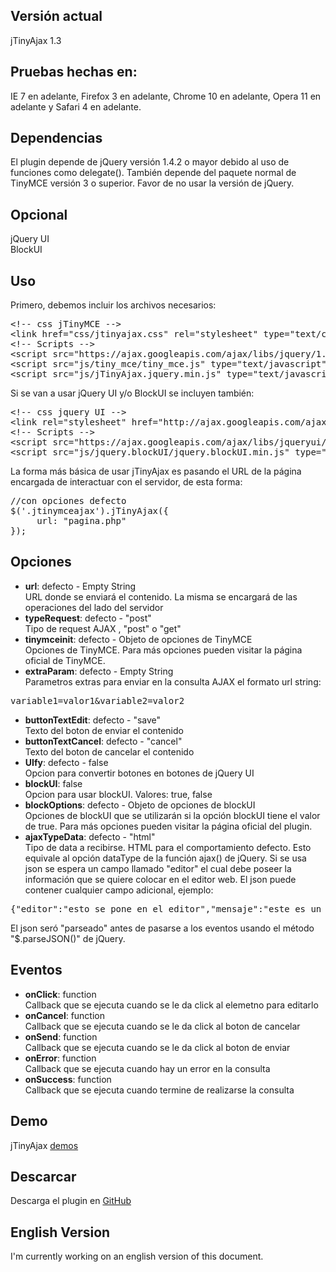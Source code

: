 <h2>Versi&oacute;n actual</h2>

jTinyAjax 1.3

<h2>Pruebas hechas en:</h2>

IE 7 en adelante, Firefox 3 en adelante, Chrome 10 en adelante, Opera 11 en adelante y Safari 4 en adelante.

<h2>Dependencias</h2>

El plugin depende de jQuery versi&oacute;n 1.4.2 o mayor debido al uso de funciones como delegate().
Tambi&eacute;n depende del paquete normal de TinyMCE versi&oacute;n 3 o superior. Favor de no usar la versi&oacute;n de jQuery.

<h2>Opcional</h2>

jQuery UI<br/>
BlockUI

<h2>Uso</h2>

Primero, debemos incluir los archivos necesarios:

<pre>
&lt;!-- css jTinyMCE --&gt;
&lt;link href="css/jtinyajax.css" rel="stylesheet" type="text/css" /&gt;
&lt;!-- Scripts --&gt;
&lt;script src="https://ajax.googleapis.com/ajax/libs/jquery/1.5/jquery.min.js" type="text/javascript"&gt;&lt;/script&gt;
&lt;script src="js/tiny_mce/tiny_mce.js" type="text/javascript"&gt;&lt;/script&gt;
&lt;script src="js/jTinyAjax.jquery.min.js" type="text/javascript"&gt;&lt;/script&gt;
</pre>

Si se van a usar jQuery UI y/o BlockUI se incluyen tambi&eacute;n:

<pre>
&lt;!-- css jquery UI --&gt;
&lt;link rel="stylesheet" href="http://ajax.googleapis.com/ajax/libs/jqueryui/1.7.2/themes/base/jquery-ui.css" type="text/css" /&gt;
&lt;!-- Scripts --&gt;
&lt;script src="https://ajax.googleapis.com/ajax/libs/jqueryui/1.8.9/jquery-ui.min.js" type="text/javascript"&gt;&lt;/script&gt;
&lt;script src="js/jquery.blockUI/jquery.blockUI.min.js" type="text/javascript"&gt;&lt;/script&gt;
</pre>

La forma m&aacute;s b&aacute;sica de usar jTinyAjax es pasando el URL de la p&aacute;gina encargada de interactuar con el servidor, de esta forma:

<pre>
//con opciones defecto
$('.jtinymceajax').jTinyAjax({
     url: "pagina.php"
});
</pre>

<h2>Opciones</h2>

* <strong>url</strong>: defecto - Empty String<br/>
URL donde se enviar&aacute; el contenido. La misma se encargar&aacute; de las operaciones del lado del servidor
* <strong>typeRequest</strong>: defecto - "post"<br/>
Tipo de request AJAX , "post" o "get"
* <strong>tinymceinit</strong>: defecto - Objeto de opciones de TinyMCE<br/>
Opciones de TinyMCE. Para m&aacute;s opciones pueden visitar la p&aacute;gina oficial de TinyMCE.
* <strong>extraParam</strong>: defecto - Empty String<br/>
Parametros extras para enviar en la consulta AJAX el formato url string:
<pre>
variable1=valor1&variable2=valor2
</pre>
* <strong>buttonTextEdit</strong>: defecto - "save"<br/>
Texto del boton de enviar el contenido
* <strong>buttonTextCancel</strong>: defecto - "cancel"<br/>
Texto del boton de cancelar el contenido
* <strong>UIfy</strong>: defecto - false<br/>
Opcion para convertir botones en botones de jQuery UI
* <strong>blockUI</strong>: false<br/>
Opcion para usar blockUI. Valores: true, false
* <strong>blockOptions</strong>: defecto - Objeto de opciones de blockUI<br/>
Opciones de blockUI que se utilizar&aacute;n si la opci&oacute;n blockUI tiene el valor de true. Para m&aacute;s opciones pueden visitar la p&aacute;gina oficial del plugin.
* <strong>ajaxTypeData</strong>: defecto - "html"<br/>
Tipo de data a recibirse. HTML para el comportamiento defecto. Esto equivale al opci&oacute;n dataType de la funci&oacute;n ajax() de jQuery. Si se usa json se espera un campo llamado "editor" el cual debe poseer la informaci&oacute;n que se quiere colocar en el editor web. El json puede contener cualquier campo adicional, ejemplo:
<pre>
{"editor":"esto se pone en el editor","mensaje":"este es un mensaje adicional"}
</pre>
El json ser&oacute; "parseado" antes de pasarse a los eventos usando el m&eacute;todo "$.parseJSON()" de jQuery.

<h2>Eventos</h2>

* <strong>onClick</strong>: function<br/>
Callback que se ejecuta cuando se le da click al elemetno para editarlo
* <strong>onCancel</strong>: function<br/>
Callback que se ejecuta cuando se le da click al boton de cancelar
* <strong>onSend</strong>: function<br/>
Callback que se ejecuta cuando se le da click al boton de enviar
* <strong>onError</strong>: function<br/>
Callback que se ejecuta cuando hay un error en la consulta
* <strong>onSuccess</strong>: function<br/>
Callback que se ejecuta cuando termine de realizarse la consulta

<h2>Demo</h2>

jTinyAjax [demos](http://juaniquillo.com/blog/2011/05/jtinyajax/#demos)

<h2>Descarcar</h2>

Descarga el plugin en [GitHub](https://github.com/juaniquillo/jTinyAjax)

<h2>English Version</h2>
I'm currently working on an english version of this document.